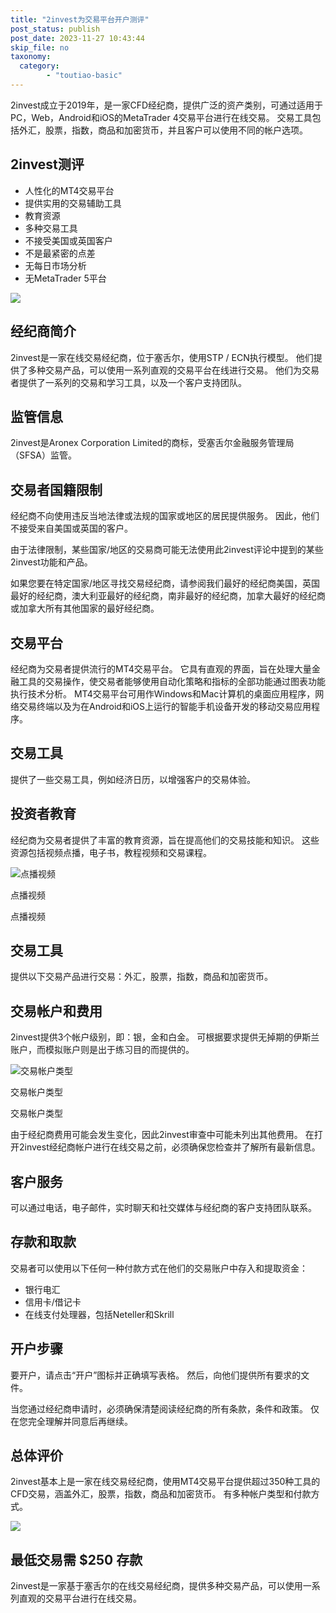 ```yaml
---
title: "2invest为交易平台开户测评"
post_status: publish
post_date: 2023-11-27 10:43:44
skip_file: no
taxonomy:
  category:
        - "toutiao-basic"
---
```


2invest成立于2019年，是一家CFD经纪商，提供广泛的资产类别，可通过适用于PC，Web，Android和iOS的MetaTrader 4交易平台进行在线交易。 交易工具包括外汇，股票，指数，商品和加密货币，并且客户可以使用不同的帐户选项。

## 2invest测评

- 人性化的MT4交易平台
- 提供实用的交易辅助工具
- 教育资源
- 多种交易工具
- 不接受美国或英国客户
- 不是最紧密的点差
- 无每日市场分析
- 无MetaTrader 5平台

![](https://cdn.jsdelivr.net/gh/jarlin8/OSS@main/backup/1646471989951NATO.jpg)

## 经纪商简介

2invest是一家在线交易经纪商，位于塞舌尔，使用STP / ECN执行模型。 他们提供了多种交易产品，可以使用一系列直观的交易平台在线进行交易。 他们为交易者提供了一系列的交易和学习工具，以及一个客户支持团队。

## 监管信息

2invest是Aronex Corporation Limited的商标，受塞舌尔金融服务管理局（SFSA）监管。

## 交易者国籍限制

经纪商不向使用违反当地法律或法规的国家或地区的居民提供服务。 因此，他们不接受来自美国或英国的客户。

由于法律限制，某些国家/地区的交易商可能无法使用此2invest评论中提到的某些2invest功能和产品。

如果您要在特定国家/地区寻找交易经纪商，请参阅我们最好的经纪商美国，英国最好的经纪商，澳大利亚最好的经纪商，南非最好的经纪商，加拿大最好的经纪商或加拿大所有其他国家的最好经纪商。

## 交易平台

经纪商为交易者提供流行的MT4交易平台。 它具有直观的界面，旨在处理大量金融工具的交易操作，使交易者能够使用自动化策略和指标的全部功能通过图表功能执行技术分析。 MT4交易平台可用作Windows和Mac计算机的桌面应用程序，网络交易终端以及为在Android和iOS上运行的智能手机设备开发的移动交易应用程序。

## 交易工具

提供了一些交易工具，例如经济日历，以增强客户的交易体验。

## 投资者教育

经纪商为交易者提供了丰富的教育资源，旨在提高他们的交易技能和知识。 这些资源包括视频点播，电子书，教程视频和交易课程。

![点播视频](https://cdn.fendou.la/funstoutiao/2020/11/2invest-Review-Videos-On-Demand.jpg "点播视频")

点播视频

点播视频

## 交易工具

提供以下交易产品进行交易：外汇，股票，指数，商品和加密货币。

## 交易帐户和费用

2invest提供3个帐户级别，即：银，金和白金。 可根据要求提供无掉期的伊斯兰账户，而模拟账户则是出于练习目的而提供的。

![交易帐户类型](https://cdn.fendou.la/funstoutiao/2020/11/2invest-Review-Account-Types.jpg "交易帐户类型")

交易帐户类型

交易帐户类型

由于经纪商费用可能会发生变化，因此2invest审查中可能未列出其他费用。 在打开2invest经纪商帐户进行在线交易之前，必须确保您检查并了解所有最新信息。

## 客户服务

可以通过电话，电子邮件，实时聊天和社交媒体与经纪商的客户支持团队联系。

## 存款和取款

交易者可以使用以下任何一种付款方式在他们的交易账户中存入和提取资金：

- 银行电汇
- 信用卡/借记卡
- 在线支付处理器，包括Neteller和Skrill

## 开户步骤

要开户，请点击“开户”图标并正确填写表格。 然后，向他们提供所有要求的文件。

当您通过经纪商申请时，必须确保清楚阅读经纪商的所有条款，条件和政策。 仅在您完全理解并同意后再继续。

## 总体评价

2invest基本上是一家在线交易经纪商，使用MT4交易平台提供超过350种工具的CFD交易，涵盖外汇，股票，指数，商品和加密货币。 有多种帐户类型和付款方式。

![](https://cdn.fendou.la/funstoutiao/2020/11/2invest-Logo.png)

## 最低交易需 **$250** 存款

2invest是一家基于塞舌尔的在线交易经纪商，提供多种交易产品，可以使用一系列直观的交易平台进行在线交易。
